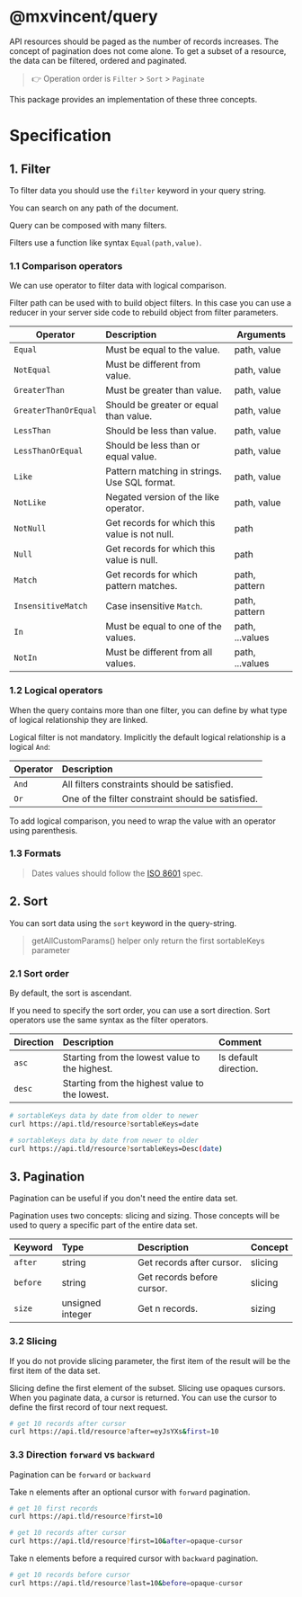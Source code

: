 # @mxvincent/query

API resources should be paged as the number of records increases. The concept of pagination does not come alone. To get
a subset of a resource, the data can be filtered, ordered and paginated.

> 👉 Operation order is `Filter` > `Sort` > `Paginate`

This package provides an implementation of these three concepts.

# Specification

## 1. Filter

To filter data you should use the `filter` keyword in your query string.

You can search on any path of the document.

Query can be composed with many filters.

Filters use a function like syntax `Equal(path,value)`.

### 1.1 Comparison operators

We can use operator to filter data with logical comparison.

Filter path can be used with to build object filters. In this case you can use a reducer in your server side code to
rebuild object from filter parameters.

| Operator             | Description                                   | Arguments       |
| -------------------- | :-------------------------------------------- | --------------- |
| `Equal`              | Must be equal to the value.                   | path, value     |
| `NotEqual`           | Must be different from value.                 | path, value     |
| `GreaterThan`        | Must be greater than value.                   | path, value     |
| `GreaterThanOrEqual` | Should be greater or equal than value.        | path, value     |
| `LessThan`           | Should be less than value.                    | path, value     |
| `LessThanOrEqual`    | Should be less than or equal value.           | path, value     |
| `Like`               | Pattern matching in strings. Use SQL format.  | path, value     |
| `NotLike`            | Negated version of the like operator.         | path, value     |
| `NotNull`            | Get records for which this value is not null. | path            |
| `Null`               | Get records for which this value is null.     | path            |
| `Match`              | Get records for which pattern matches.        | path, pattern   |
| `InsensitiveMatch`   | Case insensitive `Match`.                     | path, pattern   |
| `In`                 | Must be equal to one of the values.           | path, ...values |
| `NotIn`              | Must be different from all values.            | path, ...values |

### 1.2 Logical operators

When the query contains more than one filter, you can define by what type of logical relationship they are linked.

Logical filter is not mandatory. Implicitly the default logical relationship is a logical `And`:

| Operator | Description                                       |
| :------- | :------------------------------------------------ |
| `And`    | All filters constraints should be satisfied.      |
| `Or`     | One of the filter constraint should be satisfied. |

To add logical comparison, you need to wrap the value with an operator using parenthesis.

### 1.3 Formats

> Dates values should follow the [ISO 8601](https://fr.wikipedia.org/wiki/ISO_8601#Date_et_heure) spec.

## 2. Sort

You can sort data using the `sort` keyword in the query-string.

> getAllCustomParams() helper only return the first sortableKeys parameter

### 2.1 Sort order

By default, the sort is ascendant.

If you need to specify the sort order, you can use a sort direction. Sort operators use the same syntax as the filter
operators.

| Direction | Description                                    | Comment               |
| :-------- | :--------------------------------------------- | :-------------------- |
| `asc`     | Starting from the lowest value to the highest. | Is default direction. |
| `desc`    | Starting from the highest value to the lowest. |                       |

```bash
# sortableKeys data by date from older to newer
curl https://api.tld/resource?sortableKeys=date

# sortableKeys data by date from newer to older
curl https://api.tld/resource?sortableKeys=Desc(date)
```

## 3. Pagination

Pagination can be useful if you don't need the entire data set.

Pagination uses two concepts: slicing and sizing. Those concepts will be used to query a specific part of the entire
data set.

| Keyword  | Type             | Description                | Concept |
| :------- | :--------------- | :------------------------- | :------ |
| `after`  | string           | Get records after cursor.  | slicing |
| `before` | string           | Get records before cursor. | slicing |
| `size`   | unsigned integer | Get n records.             | sizing  |

### 3.2 Slicing

If you do not provide slicing parameter, the first item of the result will be the first item of the data set.

Slicing define the first element of the subset. Slicing use opaques cursors. When you paginate data, a cursor is
returned. You can use the cursor to define the first record of tour next request.

```bash
# get 10 records after cursor
curl https://api.tld/resource?after=eyJsYXs&first=10
```

### 3.3 Direction `forward` vs `backward`

Pagination can be `forward` or `backward`

Take n elements after an optional cursor with `forward` pagination.

```bash
# get 10 first records
curl https://api.tld/resource?first=10

# get 10 records after cursor
curl https://api.tld/resource?first=10&after=opaque-cursor
```

Take n elements before a required cursor with `backward` pagination.

```bash
# get 10 records before cursor
curl https://api.tld/resource?last=10&before=opaque-cursor
```
